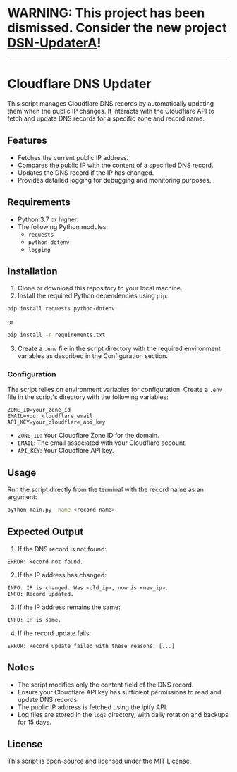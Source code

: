 # WARNING: This project has been dismissed. Consider the new project [DSN-UpdaterA](https://github.com/davidepalladino/DNS-UpdaterA)!
___
# Cloudflare DNS Updater
This script manages Cloudflare DNS records by automatically updating them when the public IP changes. 
It interacts with the Cloudflare API to fetch and update DNS records for a specific zone and record name.

## Features
- Fetches the current public IP address.
- Compares the public IP with the content of a specified DNS record.
- Updates the DNS record if the IP has changed.
- Provides detailed logging for debugging and monitoring purposes.

## Requirements
- Python 3.7 or higher.
- The following Python modules:
    - `requests`
    - `python-dotenv`
    - `logging`

## Installation 
1. Clone or download this repository to your local machine.
2. Install the required Python dependencies using `pip`:
```bash
pip install requests python-dotenv
```
or
```bash
pip install -r requirements.txt 
```
3. Create a `.env` file in the script directory with the required environment variables as described in the Configuration section.

### Configuration
The script relies on environment variables for configuration. Create a `.env` file in the script's directory with the following variables:

```env
ZONE_ID=your_zone_id
EMAIL=your_cloudflare_email
API_KEY=your_cloudflare_api_key
```
- `ZONE_ID`: Your Cloudflare Zone ID for the domain.
- `EMAIL`: The email associated with your Cloudflare account.
- `API_KEY`: Your Cloudflare API key.

## Usage
Run the script directly from the terminal with the record name as an argument:
```bash
python main.py -name <record_name>
```

## Expected Output
1. If the DNS record is not found:
```
ERROR: Record not found.
```

2. If the IP address has changed:
```
INFO: IP is changed. Was <old_ip>, now is <new_ip>.
INFO: Record updated.
```
3. If the IP address remains the same:
```
INFO: IP is same.
```
4. If the record update fails:
```
ERROR: Record update failed with these reasons: [...]
```

## Notes
- The script modifies only the content field of the DNS record.
- Ensure your Cloudflare API key has sufficient permissions to read and update DNS records.
- The public IP address is fetched using the ipify API.
- Log files are stored in the `logs` directory, with daily rotation and backups for 15 days.

## License
This script is open-source and licensed under the MIT License.

